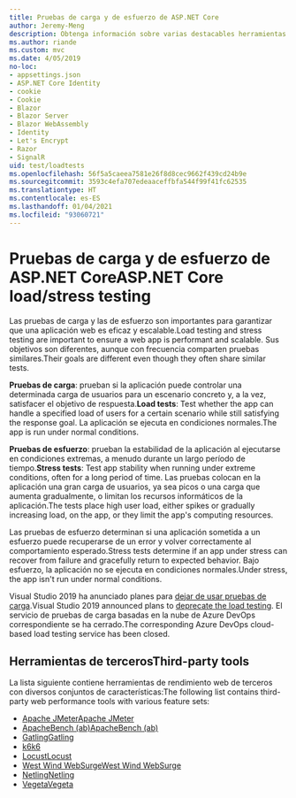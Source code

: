 ```yaml
---
title: Pruebas de carga y de esfuerzo de ASP.NET Core
author: Jeremy-Meng
description: Obtenga información sobre varias destacables herramientas y enfoques para realizar pruebas de carga y de esfuerzo en aplicaciones ASP.NET Core.
ms.author: riande
ms.custom: mvc
ms.date: 4/05/2019
no-loc:
- appsettings.json
- ASP.NET Core Identity
- cookie
- Cookie
- Blazor
- Blazor Server
- Blazor WebAssembly
- Identity
- Let's Encrypt
- Razor
- SignalR
uid: test/loadtests
ms.openlocfilehash: 56f5a5caeea7581e26f8d8cec9662f439cd24b9e
ms.sourcegitcommit: 3593c4efa707edeaaceffbfa544f99f41fc62535
ms.translationtype: HT
ms.contentlocale: es-ES
ms.lasthandoff: 01/04/2021
ms.locfileid: "93060721"
---
```

# <a name="aspnet-core-loadstress-testing"></a><span data-ttu-id="d5699-103">Pruebas de carga y de esfuerzo de ASP.NET Core</span><span class="sxs-lookup"><span data-stu-id="d5699-103">ASP.NET Core load/stress testing</span></span>

<span data-ttu-id="d5699-104">Las pruebas de carga y las de esfuerzo son importantes para garantizar que una aplicación web es eficaz y escalable.</span><span class="sxs-lookup"><span data-stu-id="d5699-104">Load testing and stress testing are important to ensure a web app is performant and scalable.</span></span> <span data-ttu-id="d5699-105">Sus objetivos son diferentes, aunque con frecuencia comparten pruebas similares.</span><span class="sxs-lookup"><span data-stu-id="d5699-105">Their goals are different even though they often share similar tests.</span></span>

<span data-ttu-id="d5699-106">**Pruebas de carga**: prueban si la aplicación puede controlar una determinada carga de usuarios para un escenario concreto y, a la vez, satisfacer el objetivo de respuesta.</span><span class="sxs-lookup"><span data-stu-id="d5699-106">**Load tests**: Test whether the app can handle a specified load of users for a certain scenario while still satisfying the response goal.</span></span> <span data-ttu-id="d5699-107">La aplicación se ejecuta en condiciones normales.</span><span class="sxs-lookup"><span data-stu-id="d5699-107">The app is run under normal conditions.</span></span>

<span data-ttu-id="d5699-108">**Pruebas de esfuerzo**: prueban la estabilidad de la aplicación al ejecutarse en condiciones extremas, a menudo durante un largo período de tiempo.</span><span class="sxs-lookup"><span data-stu-id="d5699-108">**Stress tests**: Test app stability when running under extreme conditions, often for a long period of time.</span></span> <span data-ttu-id="d5699-109">Las pruebas colocan en la aplicación una gran carga de usuarios, ya sea picos o una carga que aumenta gradualmente, o limitan los recursos informáticos de la aplicación.</span><span class="sxs-lookup"><span data-stu-id="d5699-109">The tests place high user load, either spikes or gradually increasing load, on the app, or they limit the app's computing resources.</span></span>

<span data-ttu-id="d5699-110">Las pruebas de esfuerzo determinan si una aplicación sometida a un esfuerzo puede recuperarse de un error y volver correctamente al comportamiento esperado.</span><span class="sxs-lookup"><span data-stu-id="d5699-110">Stress tests determine if an app under stress can recover from failure and gracefully return to expected behavior.</span></span> <span data-ttu-id="d5699-111">Bajo esfuerzo, la aplicación no se ejecuta en condiciones normales.</span><span class="sxs-lookup"><span data-stu-id="d5699-111">Under stress, the app isn't run under normal conditions.</span></span>

<span data-ttu-id="d5699-112">Visual Studio 2019 ha anunciado planes para [dejar de usar pruebas de carga](https://devblogs.microsoft.com/devops/cloud-based-load-testing-service-eol/).</span><span class="sxs-lookup"><span data-stu-id="d5699-112">Visual Studio 2019 announced plans to [deprecate the load testing](https://devblogs.microsoft.com/devops/cloud-based-load-testing-service-eol/).</span></span> <span data-ttu-id="d5699-113">El servicio de pruebas de carga basadas en la nube de Azure DevOps correspondiente se ha cerrado.</span><span class="sxs-lookup"><span data-stu-id="d5699-113">The corresponding Azure DevOps cloud-based load testing service has been closed.</span></span>

## <a name="third-party-tools"></a><span data-ttu-id="d5699-114">Herramientas de terceros</span><span class="sxs-lookup"><span data-stu-id="d5699-114">Third-party tools</span></span>

<span data-ttu-id="d5699-115">La lista siguiente contiene herramientas de rendimiento web de terceros con diversos conjuntos de características:</span><span class="sxs-lookup"><span data-stu-id="d5699-115">The following list contains third-party web performance tools with various feature sets:</span></span>

* [<span data-ttu-id="d5699-116">Apache JMeter</span><span class="sxs-lookup"><span data-stu-id="d5699-116">Apache JMeter</span></span>](https://jmeter.apache.org/)
* [<span data-ttu-id="d5699-117">ApacheBench (ab)</span><span class="sxs-lookup"><span data-stu-id="d5699-117">ApacheBench (ab)</span></span>](https://httpd.apache.org/docs/2.4/programs/ab.html)
* [<span data-ttu-id="d5699-118">Gatling</span><span class="sxs-lookup"><span data-stu-id="d5699-118">Gatling</span></span>](https://gatling.io/)
* [<span data-ttu-id="d5699-119">k6</span><span class="sxs-lookup"><span data-stu-id="d5699-119">k6</span></span>](https://k6.io)
* [<span data-ttu-id="d5699-120">Locust</span><span class="sxs-lookup"><span data-stu-id="d5699-120">Locust</span></span>](https://locust.io/)
* [<span data-ttu-id="d5699-121">West Wind WebSurge</span><span class="sxs-lookup"><span data-stu-id="d5699-121">West Wind WebSurge</span></span>](https://websurge.west-wind.com/)
* [<span data-ttu-id="d5699-122">Netling</span><span class="sxs-lookup"><span data-stu-id="d5699-122">Netling</span></span>](https://github.com/hallatore/Netling)
* [<span data-ttu-id="d5699-123">Vegeta</span><span class="sxs-lookup"><span data-stu-id="d5699-123">Vegeta</span></span>](https://github.com/tsenart/vegeta)